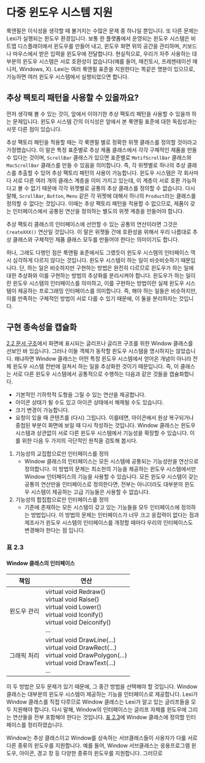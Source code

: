 # 다중 윈도우 시스템 지원
룩앤필은 이식성을 생각할 때 불거지는 수많은 문제 중 하나일 뿐입니다. 또 다른 문제는 Lexi가 실행되는 윈도우 환경입니다. 보통 한 플랫폼에서 운영되는 윈도우 시스템은 비트맵 디스플레이에서 윈도우를 만들어 내고, 윈도우 화면 위의 공간을 관리하며, 키보드나 마우스에서 받은 입력을 윈도우에 전달합니다. 현실적으로, 우리가 자주 사용하는 대부분의 윈도우 시스템은 서로 호환성이 없습니다(예를 들어, 매킨토시, 프레젠테이션 매니저, Windows, X). Lexi는 여러 룩앤필 표준을 지원한다는 똑같은 명분이 있으므로, 가능하면 여러 윈도우 시스템에서 실행되었으면 합니다.
## 추상 팩토리 패턴을 사용할 수 있을까요?
먼저 생각해 볼 수 있는 것이, 앞에서 이야기한 추상 팩토리 패턴을 사용할 수 있을까 하는 문제입니다. 윈도우 시스템 간의 이식성은 앞에서 본 룩앤필 표준에 대한 독립성과는 사뭇 다른 점이 있습니다.

추상 팩토리 패턴을 적용할 때는 각 룩앤필 별로 정확한 위젯 클래스를 정의할 것이라고 가정했습니다. 이 말은 특정 표준별로 추상 제품 클래스에서 각각 구체적인 제품을 만들 수 있다는 것이며, `ScrollBar` 클래스가 있으면 표준별로 `MotifScrollBar` 클래스와 `MacScrollBar` 클래스를 만들 수 있음을 의미합니다. 즉, 각 위젯별로 하나의 추상 클래스를 추출할 수 있어 추상 팩토리 패턴의 사용이 가능합니다. 윈도우 시스템은 각 회사마다 서로 다른 여러 개의 클래스 계층을 이미 가지고 있는데, 이 계층이 서로 호환 가능하다고 볼 수 없기 때문에 각각 위젯별로 공통의 추상 클래스를 정의할 수 없습니다. 다시 말해, `ScrollBar`, `Button`, `Menu` 같은 각 위젯에 대해서 하나의 `Product`라는 클래스를 정의할 수 없다는 것입니다. 이때는 추상 팩토리 패턴을 적용할 수 없으므로, 제품이 갖는 인터페이스에서 공통된 연산을 정의하는 별도의 위젯 계층을 만들어야 합니다.

추상 팩토리 클래스의 인터페이스에 선언할 수 있는 공통의 연산이라면 그것은 `CreateXXX()` 연산일 것입니다. 이 말은 위젯들 간에 호환성을 위해서 우리 나름대로 추상 클래스와 구체적인 제품 클래스 모두를 만들어야 한다는 의미이기도 합니다.

허나, 그래도 다행인 점은 룩앤필 표준에서도 그랬듯이 윈도우 시스템의 인터페이스 역시 심각하게 다르지 않다는 것입니다. 윈도우 시스템이 하는 일이 비슷비슷하기 때문입니다. 단, 하는 일은 비슷하지만 구현하는 방법은 완전히 다르므로 윈도우가 하는 일에 대한 추상화와 이를 구현하는 방법의 추상화를 분리시켜야 합니다. 윈도우가 하는 일이란 윈도우 시스템의 인터페이스를 의미하고, 이를 구현하는 방법이란 실제 윈도우 시스템이 제공하는 프로그래밍 인터페이스를 의미합니다. 즉, 해야 하는 일들은 비슷하지만, 이를 만족하는 구체적인 방법이 서로 다를 수 있기 때문에, 이 둘을 분리하자는 것입니다.

## 구현 종속성을 캡슐화
[2.2 문서 구조](https://github.com/wonder13662/my-books/blob/writing/GOF-design-patterns/Chapter02/2-2.md)에서 화면에 표시되는 글리프나 글리프 구조를 위한 Window 클래스를 선보인 바 있습니다. 그러나 이들 객체가 동작할 윈도우 시스템을 명시하지는 않았습니다. 왜냐하면 Window 클래스는 어떤 특정 윈도우 시스템에서 얻어온 개념이 아니라 전체 윈도우 시스템 전반에 걸쳐서 하는 일을 추상화한 것이기 때문입니다. 즉, 이 클래스는 서로 다른 윈도우 시스템에서 공통적으로 수행하는 다음과 같은 것들을 캡슐화합니다.
- 기본적인 기하학적 도형을 그릴 수 있는 연산을 제공합니다. 
- 아이콘 상태가 될 수도 있고 아이콘 상태에서 해제될 수도 있습니다.
- 크기 변경이 가능합니다. 
- 요청이 있을 때 콘텐츠를 (다시) 그립니다. 이를테면, 아이콘에서 원상 복구되거나 중첩된 부분이 화면에 보일 때 다시 작성하는 것입니다.
Window 클래스는 윈도우 시스템과 상관없이 서로 다른 윈도우 시스템에서 기능성을 확장할 수 있습니다. 이를 위한 다음 두 가지의 극단적인 원칙을 검토해 봅시다.

1. 기능성의 교집합으로만 인터페이스를 정의
   - Window 클래스의 인터페이스는 모든 시스템에 공통되는 기능성만을 연산으로 정의합니다. 이 방법의 문제는 최소한의 기능을 제공하는 윈도우 시스템에서만 Window 인터페이스의 기능을 사용할 수 있습니다. 모든 윈도우 시스템이 갖는 공통의 연산만을 인터페이스로 정의한다면, 전부는 아니더라도 대부분의 윈도우 시스템이 제공하는 고급 기능들은 사용할 수 없습니다.
2. 기능성의 합집합으로만 인터페이스를 정의
   - 기존에 존재하는 모든 시스템이 갖고 있는 기능들을 모두 인터페이스에 정의하는 방법입니다. 이 방법의 문제는 인터페이스가 너무 크고 응집력이 없다는 점과 제조사가 윈도우 시스템의 인터페이스를 개정할 때마다 우리의 인터페이스도 변경해야 한다는 점 입니다.
### 표 2.3
#### Window 클래스의 인터페이스
|책임|연산|
|---|---|
|윈도우 관리|virtual void Redraw()<br>virtual void Raise()<br>virtual void Lower()<br>virtual void Iconify()<br>virtual void Deiconify()<br>...|
|그래픽 처리|virtual void DrawLine(...)<br>virtual void DrawRect(...)<br>virtual void DrawPolygon(...)<br>virtual void DrawText(...)<br>...|

이 두 방법은 모두 문제가 있기 때문에, 그 중간 방법을 선택해야 할 것입니다. Window 클래스는 대부분의 윈도우 시스템이 제공하는 기능을 인터페이스로 제공합니다. Lexi가 Window 클래스를 직접 다루므로 Window 클래스는 Lexi가 알고 있는 글리프들을 모두 지원해야 합니다. 다시 말해, Window의 인터페이스는 글리프 자체를 윈도우에 그리는 연산들을 전부 포함해야 한다는 것입니다. [표 2.3]()에 Window 클래스에 정의할 인터페이스를 정리하였습니다. 

Window는 추상 클래스이고 Window를 상속하는 서브클래스들이 사용자가 다룰 서로 다른 종류의 윈도우를 지원합니다. 예를 들어, Window 서브클래스는 응용프로그램 윈도우, 아이콘, 경고 창 등 다양한 종류의 윈도우를 지원합니다. 그러므로 

